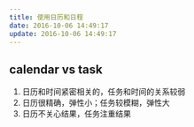 ```yaml
---
title: 使用日历和日程
date: 2016-10-06 14:49:17
update: 2016-10-06 14:49:17
---
```


## calendar vs task
1. 日历和时间紧密相关的，任务和时间的关系较弱
2. 日历很精确，弹性小；任务较模糊，弹性大
3. 日历不关心结果，任务注重结果

